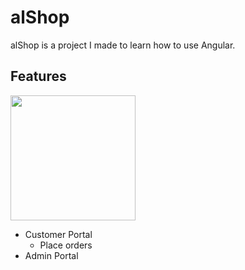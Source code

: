 # alShop

alShop is a project I made to learn how to use Angular. 

Features
--------

<img src="https://user-images.githubusercontent.com/16638417/32391909-1888c5e0-c0aa-11e7-8d8d-3b5ee6813745.PNG" width="200px"/>

- Customer Portal
  - Place orders
- Admin Portal 

